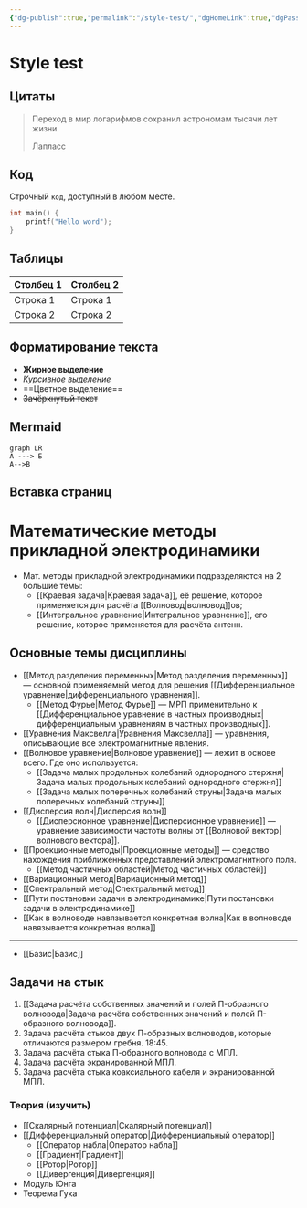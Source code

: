 ```yaml
---
{"dg-publish":true,"permalink":"/style-test/","dgHomeLink":true,"dgPassFrontmatter":false}
---
```



# Style test

## Цитаты

> Переход в мир логарифмов сохранил астрономам тысячи лет жизни.
> 
> Лапласс

## Код

Строчный `код`, доступный в любом месте.

```c
int main() {
	printf("Hello word");
}
```

## Таблицы

| Столбец 1 | Столбец 2 |
| --------- | --------- |
| Строка 1  | Строка 1  |
| Строка 2  | Строка 2  | 

## Форматирование текста

- **Жирное выделение**
- *Курсивное выделение*
- ==Цветное выделение==
- ~~Зачёркнутый текст~~

## Mermaid

```mermaid
graph LR
А ---> Б
А-->В
```

## Вставка страниц


<div class="transclusion internal-embed is-loaded"><div class="markdown-embed">

<div class="markdown-embed-title">



</div>



# Математические методы прикладной электродинамики

- Мат. методы прикладной электродинамики подразделяются на 2 большие темы:
	- [[Краевая задача|Краевая задача]], её решение, которое применяется для расчёта [[Волновод|волновод]]ов;
	- [[Интегральное уравнение|Интегральное уравнение]], его решение, которое применяется для расчёта антенн.

## Основные темы дисциплины

- [[Метод разделения переменных|Метод разделения переменных]] — основной применяемый метод для решения [[Дифференциальное уравнение|дифференциального уравнения]].
	- [[Метод Фурье|Метод Фурье]] — МРП применительно к [[Дифференциальное уравнение в частных производных|дифференциальным уравнениям в частных производных]].
- [[Уравнения Максвелла|Уравнения Максвелла]] — уравнения, описывающие все электромагнитные явления.
- [[Волновое уравнение|Волновое уравнение]] — лежит в основе всего. Где оно используется:
	- [[Задача малых продольных колебаний однородного стержня|Задача малых продольных колебаний однородного стержня]]
	- [[Задача малых поперечных колебаний струны|Задача малых поперечных колебаний струны]]
- [[Дисперсия волн|Дисперсия волн]]
	- [[Дисперсионное уравнение|Дисперсионное уравнение]] — уравнение зависимости частоты волны от [[Волновой вектор|волнового вектора]].
- [[Проекционные методы|Проекционные методы]] — средство нахождения приближенных представлений электромагнитного поля.
	- [[Метод частичных областей|Метод частичных областей]]
- [[Вариационный метод|Вариационный метод]]
- [[Спектральный метод|Спектральный метод]]
- [[Пути постановки задачи в электродинамике|Пути постановки задачи в электродинамике]]
- [[Как в волноводе навязывается конкретная волна|Как в волноводе навязывается конкретная волна]]

---

- [[Базис|Базис]]

## Задачи на стык

1. [[Задача расчёта собственных значений и полей П-образного волновода|Задача расчёта собственных значений и полей П-образного волновода]].
2. Задача расчёта стыков двух П-образных волноводов, которые отличаются размером гребня. 18:45.
3. Задача расчёта стыка П-образного волновода с МПЛ.
4. Задача расчёта экранированной МПЛ.
5. Задача расчёта стыка коаксиального кабеля и экранированной МПЛ.


### Теория (изучить)

- [[Скалярный потенциал|Скалярный потенциал]]
- [[Дифференциальный оператор|Дифференциальный оператор]]
	- [[Оператор набла|Оператор набла]]
	- [[Градиент|Градиент]]
	- [[Ротор|Ротор]]
	- [[Дивергенция|Дивергенция]]
- Модуль Юнга
- Теорема Гука


</div></div>

